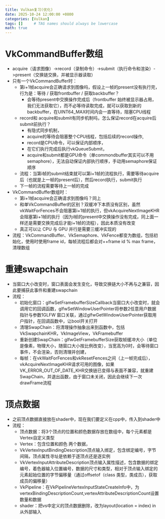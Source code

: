 ```yaml
---
title: Vulkan复习(优化)
date: 2025-10-24 12:00:00 +0800
categories: [Vulkan]
tags: []     # TAG names should always be lowercase
math: true
---
```


# VkCommandBuffer数组

* acquire（请求图像）->record（录制命令）->submit（执行命令和渲染）->present（交换链交换，并被显示器读取）
* 只有一个VkCommandBuffer时：
  * 第i+1帧acquire会正确请求到图像吗，假设上一帧的present没有执行完，行为是：等待 / 获取frontbuffer / 获取backbuffer？
    * 会等待present中交换操作完成后（frontbuffer 始终被显示器占用，我们无法获取它），而不必等待读取完成，就可以获取到新的backbuffer，在UINT64_MAX时间内会一直等待，阻塞CPU线程
  * record和 acquire和submit有同步机制吗，怎么保证record在acquire后submit前执行？
    * 有隐式同步机制，
    * acquire的等待会阻塞整个CPU线程，包括后续的record操作,
    * record是CPU命令，可以保证内部顺序，
    * 在它们执行完成后执行vkQueueSubmit，
    * acquire和submit都是GPU命令（单commondbuffer其实可以不用semaphore），无法自动保证内部执行顺序，手动用semaphore保证顺序
  * 流程：当第i帧的submit结束就可以第i+1帧的流程执行，需要等待acquire后（也就是上一帧的present后），然后record执行，submit执行
  * 下一帧的流程需要等待上一帧的完成
* VkCommandBuffer数组时：
  * 第i+1帧acquire会正确请求到图像吗？同上
  * 和单VkCommandBuffer的区别？双缓冲下本质没有区别，虽然vkWaitForFences不会阻塞第i+1帧的执行，但vkAcquireNextImageKHR会阻塞第i+1帧的执行（因为i帧的present中交换操作没有完成，同上面一样还是需要交换完成后才能i+1帧的流程），因此本质没有改变
  * 真正可以让 CPU 与 GPU 并行是需要三缓冲实现的
* 流程：VkCommandBuffer、VkSemaphore、VkFence都变为数组，包括初始化，使用时使用frame id，每帧流程后都会对++frame id % max frame，清理数组

# 重建swapchain

* 当窗口大小改变时，窗口表面会发生变化，导致交换链大小不再与之兼容，因此要捕获此事件和重建swapchain
* 流程：
  * 初始化窗口：glfwSetFramebufferSizeCallback当窗口大小改变时，就会调用它的回调函数，glfwSetWindowUserPointer将参数2任意用户数据指针与参数1GLFW 窗口关联，通过glfwGetWindowUserPointer获取用户指针，在回调函数中，让bool开关打开
  * 清理SwapChain：将清理操作抽象出来到函数中，包括VkSwapchainKHR，VkImageView，VkFramebuffer
  * 重新创建SwapChain：glfwGetFramebufferSize获取帧缓冲大小（单位是像素，物理大小，随窗口大小按比例改变），当宽高为0时，会等待窗口事件，不会渲染，否则清理并创建，
  * 每帧：在vkWaitForFences和vkResetFences之间（上一帧完成后），vkAcquireNextImageKHR请求可用的图像，如果VK_ERROR_OUT_OF_DATE_KHR交换链已变得与表面不兼容，就重建SwapChain，并退出函数，由于窗口未关闭，因此会继续下一次drawFrame流程

# 顶点数据

* 之前顶点数据直接放在shader中，现在我们要定义在cpp中，传入到shader中
* 流程：
  * 顶点数据：将3个顶点的位置和颜色数据存放在数组中，每个元素都是Vertex自定义类型
  * Vertex：包含位置和颜色 两个数据，
  * VkVertexInputBindingDescription顶点输入绑定，包含绑定编号，字节间隔，顶点属性寻址是依赖于逐顶点还是逐实例
  * VkVertexInputAttributeDescription顶点输入属性描述，包含数据的绑定编号，着色器输入位置编号，数据的尺寸和类型，相对于顶点输入绑定的元素起始位置的字节偏移量（通过offsetof（class 类型，类成员），获取成员的偏移量）
  * VkPipeline：在VkPipelineVertexInputStateCreateInfo中，为vertexBindingDescriptionCount,vertexAttributeDescriptionCount设置数量和数据
  * shader：把vs中定义的顶点数据删除，改为layout(location = index) in 从外部输入

